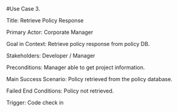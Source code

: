 #Use Case 3.

Title:
Retrieve Policy Response

Primary Actor: 
Corporate Manager

Goal in Context: 
Retrieve policy response from policy DB.

Stakeholders:
Developer / Manager

Preconditions: 
Manager able to get project information.

Main Success Scenario: 
Policy retrieved from the policy database.

Failed End Conditions: 
Policy not retrieved.

Trigger: 
Code check in 
